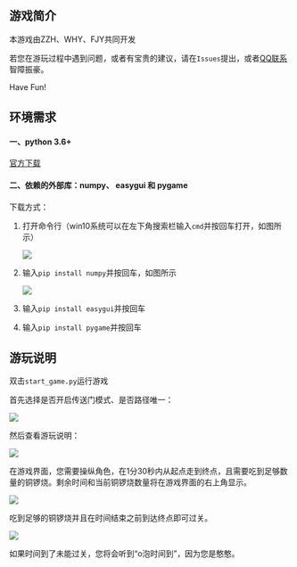 ## 游戏简介
本游戏由ZZH、WHY、FJY共同开发

若您在游玩过程中遇到问题，或者有宝贵的建议，请在`Issues`提出，或者[QQ联系](http://wpa.qq.com/msgrd?v=3&uin=2270840074&site=qq&menu=yes "QQ联系")智障振豪。

Have Fun!
## 环境需求
#### 一、python 3.6+

[官方下载](https://www.python.org/downloads/ "官方下载")

#### 二、依赖的外部库：numpy、 easygui 和 pygame

下载方式：
1. 打开命令行（win10系统可以在左下角搜索栏输入`cmd`并按回车打开，如图所示）

	![](https://ftp.bmp.ovh/imgs/2020/12/78da8c536f4a9fe9.png)

2. 输入`pip install numpy`并按回车，如图所示

	![](https://ftp.bmp.ovh/imgs/2020/12/74b7b62e47abc0de.png)

3. 输入`pip install easygui`并按回车

4. 输入`pip install pygame`并按回车

## 游玩说明

双击`start_game.py`运行游戏

首先选择是否开启传送门模式、是否路径唯一：

![](https://ftp.bmp.ovh/imgs/2020/12/b06c6fed2b1c19ad.png)

然后查看游玩说明：

![](https://ftp.bmp.ovh/imgs/2020/12/3cdbf4f43e51d65b.png)

在游戏界面，您需要操纵角色，在1分30秒内从起点走到终点，且需要吃到足够数量的铜锣烧。剩余时间和当前铜锣烧数量将在游戏界面的右上角显示。

![](https://ftp.bmp.ovh/imgs/2020/12/d4b2b15250d107a8.png)

吃到足够的铜锣烧并且在时间结束之前到达终点即可过关。

![](https://ftp.bmp.ovh/imgs/2020/12/961346bb96468bf8.png)

如果时间到了未能过关，您将会听到“o泡时间到”，因为您是憨憨。
